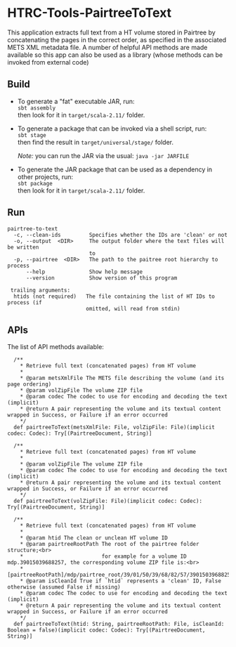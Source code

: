 # HTRC-Tools-PairtreeToText
This application extracts full text from a HT volume stored in Pairtree by concatenating the pages in the correct order,
as specified in the associated METS XML metadata file. A number of helpful API methods are made available so this app
can also be used as a library (whose methods can be invoked from external code)

## Build
* To generate a "fat" executable JAR, run:  
  `sbt assembly`  
  then look for it in `target/scala-2.11/` folder.

* To generate a package that can be invoked via a shell script, run:  
  `sbt stage`  
  then find the result in `target/universal/stage/` folder.

  *Note:* you can run the JAR via the usual: `java -jar JARFILE`

* To generate the JAR package that can be used as a dependency in other projects, run:  
  `sbt package`  
  then look for it in `target/scala-2.11/` folder.
  
## Run
```
pairtree-to-text
  -c, --clean-ids         Specifies whether the IDs are 'clean' or not
  -o, --output  <DIR>     The output folder where the text files will be written
                          to
  -p, --pairtree  <DIR>   The path to the paitree root hierarchy to process
      --help              Show help message
      --version           Show version of this program

 trailing arguments:
  htids (not required)   The file containing the list of HT IDs to process (if
                         omitted, will read from stdin)
```

## APIs
The list of API methods available:

```
  /**
    * Retrieve full text (concatenated pages) from HT volume
    *
    * @param metsXmlFile The METS file describing the volume (and its page ordering)
    * @param volZipFile The volume ZIP file
    * @param codec The codec to use for encoding and decoding the text (implicit)
    * @return A pair representing the volume and its textual content wrapped in Success, or Failure if an error occurred
    */
  def pairtreeToText(metsXmlFile: File, volZipFile: File)(implicit codec: Codec): Try[(PairtreeDocument, String)]

  /**
    * Retrieve full text (concatenated pages) from HT volume
    *
    * @param volZipFile The volume ZIP file
    * @param codec The codec to use for encoding and decoding the text (implicit)
    * @return A pair representing the volume and its textual content wrapped in Success, or Failure if an error occurred
    */
  def pairtreeToText(volZipFile: File)(implicit codec: Codec): Try[(PairtreeDocument, String)]

  /**
    * Retrieve full text (concatenated pages) from HT volume
    *
    * @param htid The clean or unclean HT volume ID
    * @param pairtreeRootPath The root of the pairtree folder structure;<br>
    *                         for example for a volume ID mdp.39015039688257, the corresponding volume ZIP file is:<br>
    *                         [pairtreeRootPath]/mdp/pairtree_root/39/01/50/39/68/82/57/39015039688257/39015039688257.zip
    * @param isCleanId True if `htid` represents a 'clean' ID, False otherwise (assumed False if missing)
    * @param codec The codec to use for encoding and decoding the text (implicit)
    * @return A pair representing the volume and its textual content wrapped in Success, or Failure if an error occurred
    */
  def pairtreeToText(htid: String, pairtreeRootPath: File, isCleanId: Boolean = false)(implicit codec: Codec): Try[(PairtreeDocument, String)]
```
